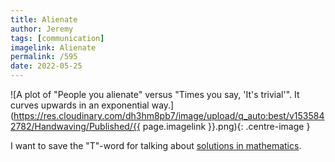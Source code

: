 ```yaml
---
title: Alienate
author: Jeremy
tags: [communication]
imagelink: Alienate
permalink: /595
date: 2022-05-25
---
```


![A plot of "People you alienate" versus "Times you say, 'It's trivial'". It curves upwards in an exponential way.](https://res.cloudinary.com/dh3hm8pb7/image/upload/q_auto:best/v1535842782/Handwaving/Published/{{ page.imagelink }}.png){: .centre-image }

I want to save the "T"-word for talking about [solutions in mathematics](https://en.wikipedia.org/wiki/Triviality_(mathematics)).
